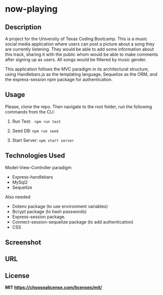 # now-playing

## Description

A project for the University of Texas Coding Bootcamp. This is a music social media application where users can post a picture about a song they are currently listening. They would be able to add some information about this track, sharing it with the public whom would be able to make comments after signing up as users. All songs would be filtered by music gender.

This application follows the MVC paradigm in its architectural structure, using Handlebars.js as the templating language, Sequelize as the ORM, and the express-session npm package for authentication.

## Usage

Please, clone the repo. Then navigate to the root folder, run the following commands from the CLI:

1. Run Test:
`` npm run test``

2. Seed DB:
``npm run seed``

3. Start Server:
``npm start server``

## Technologies Used

Model-View-Controller paradigm

* Express-handlebars
* MySql2
* Sequelize

Also needed

* Dotenv package (to use environment variables)
* Bcrypt package (to hash passwords)
* Express-session package.
* Connect-session-sequelize package (to add authentication)
* CSS

## Screenshot

## URL 

## License

**MIT https://choosealicense.com/licenses/mit/**
